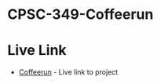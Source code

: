 # CPSC-349-Coffeerun

# Live Link 

* [Coffeerun](https://www.robinkhiv.com/349-coffeerun/) - Live link to project
